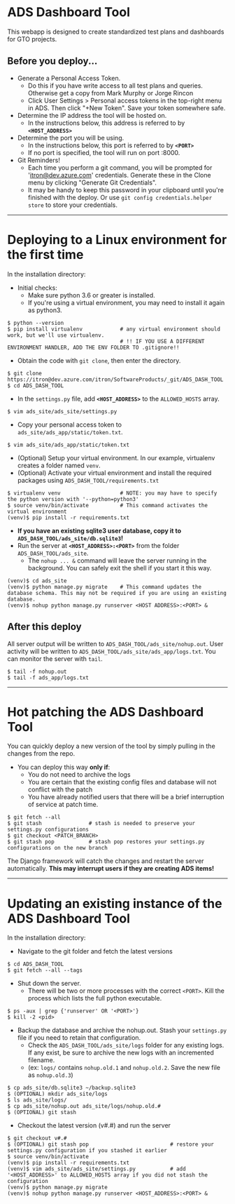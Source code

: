 # ADS Dashboard Tool
This webapp is designed to create standardized test plans and dashboards for GTO projects.

## Before you deploy...

- Generate a Personal Access Token.
  - Do this if you have write access to all test plans and queries. Otherwise get a copy from Mark Murphy or Jorge Rincon
  - Click User Settings > Personal access tokens in the top-right menu in ADS. Then click "+New Token". Save your token somewhere safe.
- Determine the IP address the tool will be hosted on.
  - In the instructions below, this address is referred to by **`<HOST_ADDRESS>`**
- Determine the port you will be using.
  - In the instructions below, this port is referred to by **`<PORT>`**
  - If no port is specified, the tool will run on port :8000.
- Git Reminders!
  - Each time you perform a git command, you will be prompted for 'itron@dev.azure.com' credentials. Generate these in the Clone menu by clicking "Generate Git Credentials".
  - It may be handy to keep this password in your clipboard until you're finished with the deploy. Or use `git config credentials.helper store` to store your credentials.

---

# Deploying to a Linux environment for the first time

In the installation directory:
- Initial checks:
  - Make sure python 3.6 or greater is installed.
  - If you're using a virtual environment, you may need to install it again as python3.
```
$ python --version
$ pip install virtualenv            # any virtual environment should work, but we'll use virtualenv.
                                    # !! IF YOU USE A DIFFERENT ENVIRONMENT HANDLER, ADD THE ENV FOLDER TO .gitignore!!
```
- Obtain the code with `git clone`, then enter the directory.
```
$ git clone https://itron@dev.azure.com/itron/SoftwareProducts/_git/ADS_DASH_TOOL
$ cd ADS_DASH_TOOL
```
- In the `settings.py` file, add **`<HOST_ADDRESS>`** to the `ALLOWED_HOSTS` array.
```
$ vim ads_site/ads_site/settings.py
```
- Copy your personal access token to `ads_site/ads_app/static/token.txt`.
```
$ vim ads_site/ads_app/static/token.txt
```
- (Optional) Setup your virtual environment. In our example, virtualenv creates a folder named `venv`.
- (Optional) Activate your virtual environment and install the required packages using `ADS_DASH_TOOL/requirements.txt`
```
$ virtualenv venv                   # NOTE: you may have to specify the python version with '--python=python3'
$ source venv/bin/activate          # This command activates the virtual environment
(venv)$ pip install -r requirements.txt
```
- **If you have an existing sqlite3 user database, copy it to `ADS_DASH_TOOL/ads_site/db.sqlite3`!**
- Run the server at **`<HOST_ADDRESS>:<PORT>`** from the folder `ADS_DASH_TOOL/ads_site`.
  - The `nohup ... &` command will leave the server running in the background. You can safely exit the shell if you start it this way.
```
(venv)$ cd ads_site
(venv)$ python manage.py migrate    # This command updates the database schema. This may not be required if you are using an existing database.
(venv)$ nohup python manage.py runserver <HOST ADDRESS>:<PORT> &
```

## After this deploy

All server output will be written to `ADS_DASH_TOOL/ads_site/nohup.out`. User activity will be written to `ADS_DASH_TOOL/ads_site/ads_app/logs.txt`.
You can monitor the server with `tail`.
```
$ tail -f nohup.out
$ tail -f ads_app/logs.txt
``` 

---

# Hot patching the ADS Dashboard Tool

You can quickly deploy a new version of the tool by simply pulling in the changes from the repo.
- You can deploy this way **only if**:
  - You do not need to archive the logs
  - You are certain that the existing config files and database will not conflict with the patch
  - You have already notified users that there will be a brief interruption of service at patch time.
```
$ git fetch --all
$ git stash               # stash is needed to preserve your settings.py configurations
$ git checkout <PATCH_BRANCH>
$ git stash pop           # stash pop restores your settings.py configurations on the new branch
```

The Django framework will catch the changes and restart the server automatically. **This may interrupt users if they are creating ADS items!**

---

# Updating an existing instance of the ADS Dashboard Tool

In the installation directory:
- Navigate to the git folder and fetch the latest versions
```
$ cd ADS_DASH_TOOL
$ git fetch --all --tags
```
- Shut down the server.
  - There will be two or more processes with the correct `<PORT>`. Kill the process which lists the full python executable.
```
$ ps -aux | grep {'runserver' OR '<PORT>'}
$ kill -2 <pid>
```
- Backup the database and archive the nohup.out. Stash your `settings.py` file if you need to retain that configuration.
  - Check the `ADS_DASH_TOOL/ads_site/logs` folder for any existing logs. If any exist, be sure to archive the new logs with an incremented filename.
  - (ex: `logs/` contains `nohup.old.1` and `nohup.old.2`. Save the new file as `nohup.old.3`)
```
$ cp ads_site/db.sqlite3 ~/backup.sqlite3
$ (OPTIONAL) mkdir ads_site/logs
$ ls ads_site/logs/
$ cp ads_site/nohup.out ads_site/logs/nohup.old.#
$ (OPTIONAL) git stash
```
- Checkout the latest version (v#.#) and run the server
```
$ git checkout v#.#
$ (OPTIONAL) git stash pop                          # restore your settings.py configuration if you stashed it earlier
$ source venv/bin/activate
(venv)$ pip install -r requirements.txt
(venv)$ vim ads_site/ads_site/settings.py           # add '<HOST_ADDRESS>' to ALLOWED_HOSTS array if you did not stash the configuration
(venv)$ python manage.py migrate
(venv)$ nohup python manage.py runserver <HOST_ADDRESS>:<PORT> &
```